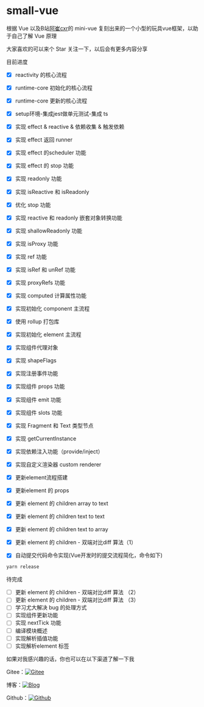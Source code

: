 # small-vue

根据 Vue 以及B站[阿崔cxr](https://space.bilibili.com/175301983?from=search&seid=1067848617930783014&spm_id_from=333.337.0.0)的 mini-vue 复刻出来的一个小型的玩具vue框架，以助于自己了解 Vue 原理

大家喜欢的可以来个 Star 关注一下，以后会有更多内容分享

目前进度

- [x] reactivity 的核心流程
- [x] runtime-core 初始化的核心流程
- [x] runtime-core 更新的核心流程
- [x] setup环境-集成jest做单元测试-集成 ts
- [x] 实现 effect & reactive & 依赖收集 & 触发依赖
- [x] 实现 effect 返回 runner
- [x] 实现 effect 的scheduler 功能
- [x] 实现 effect 的 stop 功能
- [x] 实现 readonly 功能
- [x] 实现 isReactive 和 isReadonly
- [x] 优化 stop 功能
- [x] 实现 reactive 和 readonly 嵌套对象转换功能
- [x] 实现 shallowReadonly 功能
- [x] 实现 isProxy 功能
- [x] 实现 ref 功能
- [x] 实现 isRef 和 unRef 功能
- [x] 实现 proxyRefs 功能
- [x] 实现 computed 计算属性功能
- [x] 实现初始化 component 主流程
- [x] 使用 rollup 打包库
- [x] 实现初始化 element 主流程
- [x] 实现组件代理对象
- [x] 实现 shapeFlags
- [x] 实现注册事件功能
- [x] 实现组件 props 功能
- [x] 实现组件 emit 功能
- [x] 实现组件 slots 功能
- [x] 实现 Fragment 和 Text 类型节点
- [x] 实现 getCurrentInstance
- [x] 实现依赖注入功能（provide/inject）
- [x] 实现自定义渲染器 custom renderer
- [x] 更新element流程搭建
- [x] 更新element 的 props
- [x] 更新 element 的 children array to text
- [x] 更新 element 的 children text to text
- [x] 更新 element 的 children text to array
- [x] 更新 element 的 children - 双端对比diff 算法（1）

- [x] 自动提交代码命令实现(Vue开发时的提交流程简化，命令如下)

```bash
yarn release
```

待完成

- [ ] 更新 element 的 children - 双端对比diff 算法 （2）
- [ ] 更新 element 的 children - 双端对比diff 算法 （3）
- [ ] 学习尤大解决 bug 的处理方式
- [ ] 实现组件更新功能
- [ ] 实现 nextTick 功能
- [ ] 编译模块概述
- [ ] 实现解析插值功能
- [ ] 实现解析element 标签

如果对我感兴趣的话，你也可以在以下渠道了解一下我

Gitee：[![Gitee](https://camo.githubusercontent.com/2aeae18a20a92644d909b9c925e63520238d404db151f2c3cdc5d76d2c5cf976/68747470733a2f2f696d672e736869656c64732e696f2f62616467652f566978636974792d47697465652d7265642e7376673f7374796c653d666c61742d737175617265266c6f676f3d6769746565)](https://gitee.com/vixcity)

博客：[![Blog](https://camo.githubusercontent.com/90816be5895db1ca7e6f14d4df0d72f6d5c5c2a0305451c3a6f9969fd3e2bb0b/68747470733a2f2f696d672e736869656c64732e696f2f62616467652f566978636974792d426c6f672d6f72616e67652e7376673f7374796c653d666c61742d737175617265266c6f676f3d626c6f67)](http://vixcity.gitee.io/my-gitee-blog/)

Github：[![Github](https://camo.githubusercontent.com/8ae6b750741e19628321363ba73e412ebd00fd6fcb8bae728f4afa6c240408cc/68747470733a2f2f696d672e736869656c64732e696f2f62616467652f566978636974792d4769746875622d626c61636b2e7376673f7374796c653d666c61742d737175617265266c6f676f3d676974687562)](https://github.com/Vixcity)
